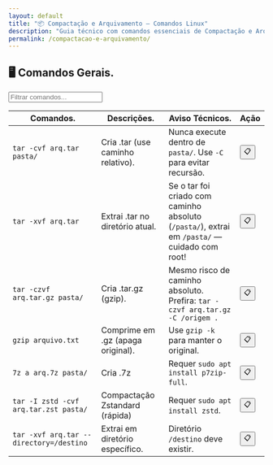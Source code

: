 ```yaml
---
layout: default
title: "📦 Compactação e Arquivamento — Comandos Linux"
description: "Guia técnico com comandos essenciais de Compactação e Arquivamento. Copie, cole e use direto no terminal. Organizado por compactação e arquivamento."
permalink: /compactacao-e-arquivamento/
---
```



<section>



<h2>🖥 Comandos Gerais.</h2>

<input type="text" oninput="filtrarLinhas(this.value)" placeholder="Filtrar comandos...">
<script>
function filtrarLinhas(termo) {
  const linhas = document.querySelectorAll('tbody tr');
  linhas.forEach(linha => {
    linha.style.display = linha.textContent.toLowerCase().includes(termo.toLowerCase()) ? '' : 'none';
  });
}
</script>


<div class="table-container">
<table class="evergreen-table">
  <thead>
    <tr>
      <th>Comandos.</th>
      <th>Descrições.</th>
      <th>Aviso Técnicos.</th>
      <th>Ação</th>
    </tr>
  </thead>
  <tbody>
    <tr>
      <td data-label="Comando"><code>tar -cvf arq.tar pasta/</code></td>
      <td data-label="Descrição">Cria .tar (use caminho relativo).</td>
      <td data-label="Aviso Técnico">Nunca execute dentro de <code>pasta/</code>. Use <code>-C</code> para evitar recursão.</td>
      <td data-label="Ação"><button class="copy-btn" data-command="tar -cvf arq.tar pasta/">📋</button></td>
    </tr>
    <tr>
      <td data-label="Comando"><code>tar -xvf arq.tar</code></td>
      <td data-label="Descrição">Extrai .tar no diretório atual.</td>
      <td data-label="Aviso Técnico">Se o tar foi criado com caminho absoluto (<code>/pasta/</code>), extrai em <code>/pasta/</code> — cuidado com root!</td>
      <td data-label="Ação"><button class="copy-btn" data-command="tar -xvf arq.tar">📋</button></td>
    </tr>
    <tr>
      <td data-label="Comando"><code>tar -czvf arq.tar.gz pasta/</code></td>
      <td data-label="Descrição">Cria .tar.gz (gzip).</td>
      <td data-label="Aviso Técnico">Mesmo risco de caminho absoluto. Prefira: <code>tar -czvf arq.tar.gz -C /origem .</code></td>
      <td data-label="Ação"><button class="copy-btn" data-command="tar -czvf arq.tar.gz pasta/">📋</button></td>
    </tr>
    <tr>
      <td data-label="Comando"><code>gzip arquivo.txt</code></td>
      <td data-label="Descrição">Comprime em .gz (apaga original).</td>
      <td data-label="Aviso Técnico">Use <code>gzip -k</code> para manter o original.</td>
      <td data-label="Ação"><button class="copy-btn" data-command="gzip arquivo.txt">📋</button></td>
    </tr>
    <tr>
      <td data-label="Comando"><code>7z a arq.7z pasta/</code></td>
      <td data-label="Descrição">Cria .7z</td>
      <td data-label="Aviso Técnico">Requer <code>sudo apt install p7zip-full</code>.</td>
      <td data-label="Ação"><button class="copy-btn" data-command="7z a arq.7z pasta/">📋</button></td>
    </tr>
    <tr>
      <td data-label="Comando"><code>tar -I zstd -cvf arq.tar.zst pasta/</code></td>
      <td data-label="Descrição">Compactação Zstandard (rápida)</td>
      <td data-label="Aviso Técnico">Requer <code>sudo apt install zstd</code>.</td>
      <td data-label="Ação"><button class="copy-btn" data-command="tar -I zstd -cvf arq.tar.zst pasta/">📋</button></td>
    </tr>
    <tr>
      <td data-label="Comando"><code>tar -xvf arq.tar --directory=/destino</code></td>
      <td data-label="Descrição">Extrai em diretório específico.</td>
      <td data-label="Aviso Técnico">Diretório <code>/destino</code> deve existir.</td>
      <td data-label="Ação"><button class="copy-btn" data-command="tar -xvf arq.tar --directory=/destino">📋</button></td>
    </tr>
  </tbody>
</table>
</div>






</section>




